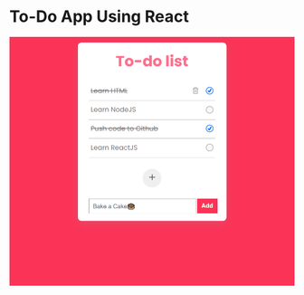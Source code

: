 # To-Do App Using React 
![app-screenshot](https://raw.githubusercontent.com/uday-kiran77/todo-app-react/main/todo-app-react-screenshot.png)
